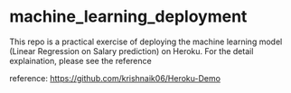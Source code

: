 # machine_learning_deployment

 This repo is a practical exercise of deploying the machine learning model (Linear Regression on Salary prediction) on Heroku. For the detail explaination, please see the reference


 reference: https://github.com/krishnaik06/Heroku-Demo
